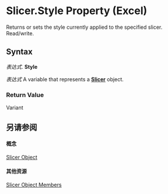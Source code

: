 
# Slicer.Style Property (Excel)

Returns or sets the style currently applied to the specified slicer. Read/write.


## Syntax

 _表达式_. **Style**

 _表达式_ A variable that represents a **[Slicer](577be0f6-4eda-0093-8899-097f3c900383.md)** object.


### Return Value

Variant


## 另请参阅


#### 概念


[Slicer Object](577be0f6-4eda-0093-8899-097f3c900383.md)
#### 其他资源


[Slicer Object Members](http://msdn.microsoft.com/library/09f1983a-5f7a-1707-c979-c5c27143ad73%28Office.15%29.aspx)